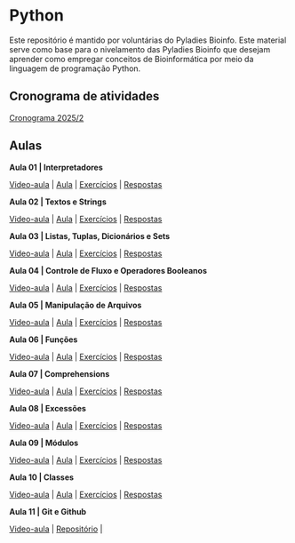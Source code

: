 # Python

Este repositório é mantido por voluntárias do Pyladies Bioinfo. Este material serve como base para o nivelamento das Pyladies Bioinfo que desejam aprender como empregar conceitos de Bioinformática por meio da linguagem de programação Python.

## Cronograma de atividades

[Cronograma 2025/2](cronograma/2025_02.md)

## Aulas


**Aula 01 | Interpretadores**

[Video-aula]() |
[Aula](class01/class.ipynb) | 
[Exercícios](class01/exercises.ipynb) |
[Respostas](class01/responses.ipynb)

**Aula 02 | Textos e Strings**

[Video-aula]() |
[Aula](class02/class.ipynb) | 
[Exercícios](class02/exercises.ipynb) |
[Respostas](class02/responses.ipynb)

**Aula 03 | Listas, Tuplas, Dicionários e Sets**

[Video-aula]() |
[Aula](class03/class.ipynb) | 
[Exercícios](class03/exercises.ipynb) |
[Respostas](class03/responses.ipynb)

**Aula 04 | Controle de Fluxo e Operadores Booleanos**

[Video-aula]() |
[Aula](class04/class.ipynb) | 
[Exercícios](class04/exercises.ipynb) |
[Respostas](class04/responses.ipynb)

**Aula 05 | Manipulação de Arquivos**

[Video-aula]() |
[Aula](class05/class.ipynb) | 
[Exercícios](class05/exercises.ipynb) |
[Respostas](class05/responses.ipynb)

**Aula 06 | Funções**

[Video-aula]() |
[Aula](class06/class.ipynb) | 
[Exercícios](class06/exercises.ipynb) |
[Respostas](class06/responses.ipynb)

**Aula 07 | Comprehensions**

[Video-aula]() |
[Aula](class07/class.ipynb) | 
[Exercícios](class07/exercises.ipynb) |
[Respostas](class07/responses.ipynb)

**Aula 08 | Excessões**

[Video-aula]() |
[Aula](class08/class.ipynb) | 
[Exercícios](class08/exercises.ipynb) |
[Respostas](class08/responses.ipynb)

**Aula 09 | Módulos**

[Video-aula]() |
[Aula](class09/class.ipynb) | 
[Exercícios](class09/exercises.ipynb) |
[Respostas](class09/responses.ipynb)

**Aula 10 | Classes**

[Video-aula]() |
[Aula](class10/class.ipynb) | 
[Exercícios](class10/exercises.ipynb) |
[Respostas](class10/responses.ipynb)

**Aula 11 | Git e Github**

[Video-aula]() |
[Repositório](https://github.com/biopyladies/github) | 

